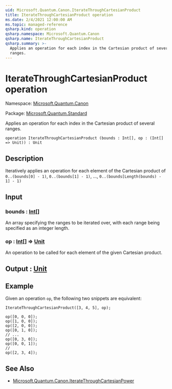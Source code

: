 ```yaml
---
uid: Microsoft.Quantum.Canon.IterateThroughCartesianProduct
title: IterateThroughCartesianProduct operation
ms.date: 2/4/2021 12:00:00 AM
ms.topic: managed-reference
qsharp.kind: operation
qsharp.namespace: Microsoft.Quantum.Canon
qsharp.name: IterateThroughCartesianProduct
qsharp.summary: >-
  Applies an operation for each index in the Cartesian product of several
  ranges.
---
```


# IterateThroughCartesianProduct operation

Namespace: [Microsoft.Quantum.Canon](xref:Microsoft.Quantum.Canon)

Package: [Microsoft.Quantum.Standard](https://nuget.org/packages/Microsoft.Quantum.Standard)


Applies an operation for each index in the Cartesian product of severalranges.

```qsharp
operation IterateThroughCartesianProduct (bounds : Int[], op : (Int[] => Unit)) : Unit
```


## Description

Iteratively applies an operation for each element of the Cartesian productof `0..(bounds[0] - 1)`, `0..(bounds[1] - 1)`, ..., `0..(bounds[Length(bounds) - 1] - 1)`

## Input

### bounds : [Int](xref:microsoft.quantum.lang-ref.int)[]

An array specifying the ranges to be iterated over, with each rangebeing specified as an integer length.


### op : [Int](xref:microsoft.quantum.lang-ref.int)[] => [Unit](xref:microsoft.quantum.lang-ref.unit) 

An operation to be called for each element of the given Cartesian product.



## Output : [Unit](xref:microsoft.quantum.lang-ref.unit)



## Example

Given an operation `op`, the following two snippets are equivalent:```qsharpIterateThroughCartesianProduct([3, 4, 5], op);``````qsharpop([0, 0, 0]);op([1, 0, 0]);op([2, 0, 0]);op([0, 1, 0]);// ...op([0, 3, 0]);op([0, 0, 1]);//op([2, 3, 4]);```

## See Also

- [Microsoft.Quantum.Canon.IterateThroughCartesianPower](xref:Microsoft.Quantum.Canon.IterateThroughCartesianPower)